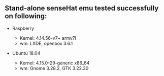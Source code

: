 ## Stand-alone senseHat emu tested successfully on following:
- Raspberry 
	* Kernel: 4.14.56-v7+ armv7l
	* wm: LXDE, openbox 3.6.1
	
- Ubuntu 18.04
	* Kernel: 4.15.0-29-generic x86_64
	* wm: Gnome 3.28.2, GTK 3.22.30
